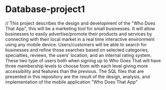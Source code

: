 # Database-project1

// This project describes the design and development of the "Who Does That App", this will be a marketing tool for small businesses. It will allow businesses to easily
advertise/promote their products and services by connecting with their local market in a real time
interactive environment using any mobile device. Users/customers will be able to search for businesses
and refine those searches based on selected categories, specialties, reviews, the users’ location, and an
internal rating system. These two type of users both when signing up to Who Goes That will have three
membership levels to choose from with each level giving more accessibility and features than the
previous. The SQL files that are presented in this repository are the result of the design, analysis, and implementation of the mobile application "Who Does That App"  
